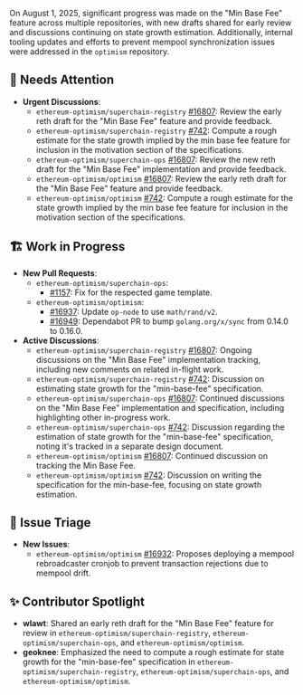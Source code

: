 On August 1, 2025, significant progress was made on the "Min Base Fee" feature across multiple repositories, with new drafts shared for early review and discussions continuing on state growth estimation. Additionally, internal tooling updates and efforts to prevent mempool synchronization issues were addressed in the `optimism` repository.

## 🚨 Needs Attention
- **Urgent Discussions**:
    - `ethereum-optimism/superchain-registry` [#16807](https://github.com/ethereum-optimism/superchain-registry/issues/16807): Review the early reth draft for the "Min Base Fee" feature and provide feedback.
    - `ethereum-optimism/superchain-registry` [#742](https://github.com/ethereum-optimism/superchain-registry/issues/742): Compute a rough estimate for the state growth implied by the min base fee feature for inclusion in the motivation section of the specifications.
    - `ethereum-optimism/superchain-ops` [#16807](https://github.com/ethereum-optimism/superchain-ops/issues/16807): Review the new reth draft for the "Min Base Fee" implementation and provide feedback.
    - `ethereum-optimism/optimism` [#16807](https://github.com/ethereum-optimism/optimism/issues/16807): Review the early reth draft for the "Min Base Fee" feature and provide feedback.
    - `ethereum-optimism/optimism` [#742](https://github.com/ethereum-optimism/optimism/issues/742): Compute a rough estimate for the state growth implied by the min base fee feature for inclusion in the motivation section of the specifications.

## 🏗️ Work in Progress
- **New Pull Requests**:
    - `ethereum-optimism/superchain-ops`:
        - [#1157](https://github.com/ethereum-optimism/superchain-ops/pull/1157): Fix for the respected game template.
    - `ethereum-optimism/optimism`:
        - [#16937](https://github.com/ethereum-optimism/optimism/pull/16937): Update `op-node` to use `math/rand/v2`.
        - [#16949](https://github.com/ethereum-optimism/optimism/pull/16949): Dependabot PR to bump `golang.org/x/sync` from 0.14.0 to 0.16.0.
- **Active Discussions**:
    - `ethereum-optimism/superchain-registry` [#16807](https://github.com/ethereum-optimism/superchain-registry/issues/16807): Ongoing discussions on the "Min Base Fee" implementation tracking, including new comments on related in-flight work.
    - `ethereum-optimism/superchain-registry` [#742](https://github.com/ethereum-optimism/superchain-registry/issues/742): Discussion on estimating state growth for the "min-base-fee" specification.
    - `ethereum-optimism/superchain-ops` [#16807](https://github.com/ethereum-optimism/superchain-ops/issues/16807): Continued discussions on the "Min Base Fee" implementation and specification, including highlighting other in-progress work.
    - `ethereum-optimism/superchain-ops` [#742](https://github.com/ethereum-optimism/superchain-ops/issues/742): Discussion regarding the estimation of state growth for the "min-base-fee" specification, noting it's tracked in a separate design document.
    - `ethereum-optimism/optimism` [#16807](https://github.com/ethereum-optimism/optimism/issues/16807): Continued discussion on tracking the Min Base Fee.
    - `ethereum-optimism/optimism` [#742](https://github.com/ethereum-optimism/optimism/issues/742): Discussion on writing the specification for the min-base-fee, focusing on state growth estimation.

## 🐞 Issue Triage
- **New Issues**:
    - `ethereum-optimism/optimism` [#16932](https://github.com/ethereum-optimism/optimism/issues/16932): Proposes deploying a mempool rebroadcaster cronjob to prevent transaction rejections due to mempool drift.

## ✨ Contributor Spotlight
- **wlawt**: Shared an early reth draft for the "Min Base Fee" feature for review in `ethereum-optimism/superchain-registry`, `ethereum-optimism/superchain-ops`, and `ethereum-optimism/optimism`.
- **geoknee**: Emphasized the need to compute a rough estimate for state growth for the "min-base-fee" specification in `ethereum-optimism/superchain-registry`, `ethereum-optimism/superchain-ops`, and `ethereum-optimism/optimism`.